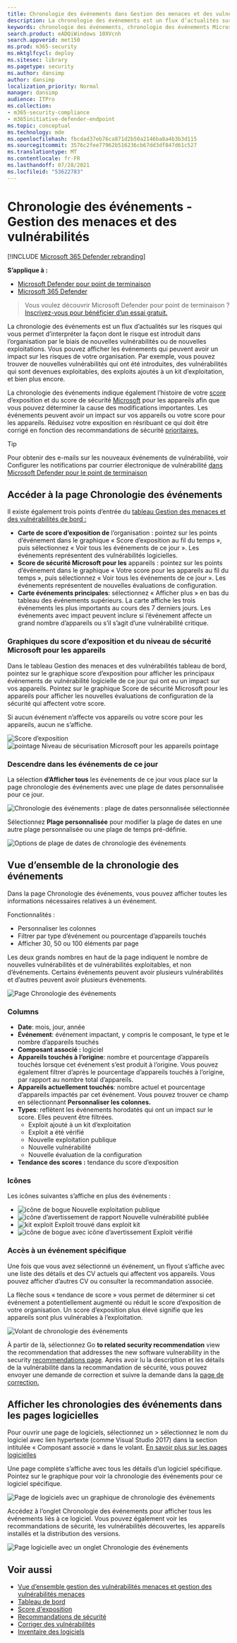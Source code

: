 ```yaml
---
title: Chronologie des événements dans Gestion des menaces et des vulnérabilités
description: La chronologie des événements est un flux d’actualités sur les risques qui vous permet d’interpréter la façon dont le risque est introduit dans l’organisation et les atténuations qui ont eu lieu pour le réduire.
keywords: chronologie des événements, chronologie des événements Microsoft Defender pour point de terminaison, chronologie des événements tvm de Microsoft Defender pour point de terminaison, Gestion des menaces et des vulnérabilités, Microsoft Defender pour point de terminaison
search.product: eADQiWindows 10XVcnh
search.appverid: met150
ms.prod: m365-security
ms.mktglfcycl: deploy
ms.sitesec: library
ms.pagetype: security
ms.author: dansimp
author: dansimp
localization_priority: Normal
manager: dansimp
audience: ITPro
ms.collection:
- m365-security-compliance
- m365initiative-defender-endpoint
ms.topic: conceptual
ms.technology: mde
ms.openlocfilehash: fbcdad37eb76ca871d2b50a2146ba8a4b3b3d115
ms.sourcegitcommit: 3576c2fee77962b516236cb67dd3df847d61c527
ms.translationtype: MT
ms.contentlocale: fr-FR
ms.lasthandoff: 07/28/2021
ms.locfileid: "53622783"
---
```

# <a name="event-timeline---threat-and-vulnerability-management"></a>Chronologie des événements - Gestion des menaces et des vulnérabilités

[!INCLUDE [Microsoft 365 Defender rebranding](../../includes/microsoft-defender.md)]


**S’applique à :**
- [Microsoft Defender pour point de terminaison](https://go.microsoft.com/fwlink/?linkid=2154037)
- [Microsoft 365 Defender](https://go.microsoft.com/fwlink/?linkid=2118804)

> Vous voulez découvrir Microsoft Defender pour point de terminaison ? [Inscrivez-vous pour bénéficier d’un essai gratuit.](https://www.microsoft.com/microsoft-365/windows/microsoft-defender-atp?ocid=docs-wdatp-portaloverview-abovefoldlink)

La chronologie des événements est un flux d’actualités sur les risques qui vous permet d’interpréter la façon dont le risque est introduit dans l’organisation par le biais de nouvelles vulnérabilités ou de nouvelles exploitations. Vous pouvez afficher les événements qui peuvent avoir un impact sur les risques de votre organisation. Par exemple, vous pouvez trouver de nouvelles vulnérabilités qui ont été introduites, des vulnérabilités qui sont devenues exploitables, des exploits ajoutés à un kit d’exploitation, et bien plus encore.

La chronologie des événements indique également l’histoire de votre [score](tvm-exposure-score.md) d’exposition et du score de sécurité [Microsoft](tvm-microsoft-secure-score-devices.md) pour les appareils afin que vous pouvez déterminer la cause des modifications importantes. Les événements peuvent avoir un impact sur vos appareils ou votre score pour les appareils. Réduisez votre exposition en résribuant ce qui doit être corrigé en fonction des recommandations de sécurité [prioritaires.](tvm-security-recommendation.md)

>[!TIP]
>Pour obtenir des e-mails sur les nouveaux événements de vulnérabilité, voir Configurer les notifications par courrier électronique de vulnérabilité [dans Microsoft Defender pour le point de terminaison](configure-vulnerability-email-notifications.md)

## <a name="navigate-to-the-event-timeline-page"></a>Accéder à la page Chronologie des événements

Il existe également trois points d’entrée du [tableau Gestion des menaces et des vulnérabilités de bord :](tvm-dashboard-insights.md)

- **Carte de score d’exposition de** l’organisation : pointez sur les points d’événement dans le graphique « Score d’exposition au fil du temps », puis sélectionnez « Voir tous les événements de ce jour ». Les événements représentent des vulnérabilités logicielles.
- **Score de sécurité Microsoft pour les** appareils : pointez sur les points d’événement dans le graphique « Votre score pour les appareils au fil du temps », puis sélectionnez « Voir tous les événements de ce jour ». Les événements représentent de nouvelles évaluations de configuration.
- **Carte événements principales**: sélectionnez « Afficher plus » en bas du tableau des événements supérieurs. La carte affiche les trois événements les plus importants au cours des 7 derniers jours. Les événements avec impact peuvent inclure si l’événement affecte un grand nombre d’appareils ou s’il s’agit d’une vulnérabilité critique.

### <a name="exposure-score-and-microsoft-secure-score-for-devices-graphs"></a>Graphiques du score d’exposition et du niveau de sécurité Microsoft pour les appareils

Dans le tableau Gestion des menaces et des vulnérabilités tableau de bord, pointez sur le graphique score d’exposition pour afficher les principaux événements de vulnérabilité logicielle de ce jour qui ont eu un impact sur vos appareils. Pointez sur le graphique Score de sécurité Microsoft pour les appareils pour afficher les nouvelles évaluations de configuration de la sécurité qui affectent votre score.

Si aucun événement n’affecte vos appareils ou votre score pour les appareils, aucun ne s’affiche.

![Score d’exposition ](images/tvm-event-timeline-exposure-score350.png) 
 ![ pointage Niveau de sécurisation Microsoft pour les appareils pointage](images/tvm-event-timeline-device-hover360.png)

### <a name="drill-down-to-events-from-that-day"></a>Descendre dans les événements de ce jour

La sélection **d’Afficher tous** les événements de ce jour vous place sur la page chronologie des événements avec une plage de dates personnalisée pour ce jour.

![Chronologie des événements : plage de dates personnalisée sélectionnée](images/tvm-event-timeline-drilldown.png)

Sélectionnez **Plage personnalisée** pour modifier la plage de dates en une autre plage personnalisée ou une plage de temps pré-définie.

![Options de plage de dates de chronologie des événements](images/tvm-event-timeline-dates.png)

## <a name="event-timeline-overview"></a>Vue d’ensemble de la chronologie des événements

Dans la page Chronologie des événements, vous pouvez afficher toutes les informations nécessaires relatives à un événement. 

Fonctionnalités :

- Personnaliser les colonnes
- Filtrer par type d’événement ou pourcentage d’appareils touchés
- Afficher 30, 50 ou 100 éléments par page

Les deux grands nombres en haut de la page indiquent le nombre de nouvelles vulnérabilités et de vulnérabilités exploitables, et non d’événements. Certains événements peuvent avoir plusieurs vulnérabilités et d’autres peuvent avoir plusieurs événements.

![Page Chronologie des événements](images/tvm-event-timeline-overview-mixed-type.png)

### <a name="columns"></a>Columns

- **Date**: mois, jour, année
- **Événement**: événement impactant, y compris le composant, le type et le nombre d’appareils touchés
- **Composant associé :** logiciel
- **Appareils touchés à l’origine**: nombre et pourcentage d’appareils touchés lorsque cet événement s’est produit à l’origine. Vous pouvez également filtrer d’après le pourcentage d’appareils touchés à l’origine, par rapport au nombre total d’appareils.
- **Appareils actuellement touchés**: nombre actuel et pourcentage d’appareils impactés par cet événement. Vous pouvez trouver ce champ en sélectionnant **Personnaliser les colonnes.**
- **Types**: reflètent les événements horodatés qui ont un impact sur le score. Elles peuvent être filtrées.
    - Exploit ajouté à un kit d’exploitation
    - Exploit a été vérifié
    - Nouvelle exploitation publique
    - Nouvelle vulnérabilité
    - Nouvelle évaluation de la configuration
- **Tendance des scores :** tendance du score d’exposition

### <a name="icons"></a>Icônes

Les icônes suivantes s’affiche en plus des événements :

- ![icône de bogue](images/tvm-black-bug-icon.png) Nouvelle exploitation publique
- ![icône d’avertissement de rapport](images/report-warning-icon.png) Nouvelle vulnérabilité publiée
- ![kit exploit](images/bug-lightning-icon2.png) Exploit trouvé dans exploit kit
- ![icône de bogue avec icône d’avertissement](images/bug-caution-icon2.png) Exploit vérifié

### <a name="drill-down-to-a-specific-event"></a>Accès à un événement spécifique

Une fois que vous avez sélectionné un événement, un flyout s’affiche avec une liste des détails et des CV actuels qui affectent vos appareils. Vous pouvez afficher d’autres CV ou consulter la recommandation associée.

La flèche sous « tendance de score » vous permet de déterminer si cet événement a potentiellement augmenté ou réduit le score d’exposition de votre organisation. Un score d’exposition plus élevé signifie que les appareils sont plus vulnérables à l’exploitation.

![Volant de chronologie des événements](images/tvm-event-timeline-flyout500.png)

À partir de là, sélectionnez Go **to related security recommendation** view the recommendation that addresses the new software vulnerability in the security [recommendations page](tvm-security-recommendation.md). Après avoir lu la description et les détails de la vulnérabilité dans la recommandation de sécurité, vous pouvez envoyer une demande de correction et suivre la demande dans la [page de correction.](tvm-remediation.md)  

## <a name="view-event-timelines-in-software-pages"></a>Afficher les chronologies des événements dans les pages logicielles

Pour ouvrir une page de logiciels, sélectionnez un > sélectionnez le nom du logiciel avec lien hypertexte (comme Visual Studio 2017) dans la section intitulée « Composant associé » dans le volant. [En savoir plus sur les pages logicielles](tvm-software-inventory.md#software-pages)

Une page complète s’affiche avec tous les détails d’un logiciel spécifique. Pointez sur le graphique pour voir la chronologie des événements pour ce logiciel spécifique.

![Page de logiciels avec un graphique de chronologie des événements](images/tvm-event-timeline-software2.png)

Accédez à l’onglet Chronologie des événements pour afficher tous les événements liés à ce logiciel. Vous pouvez également voir les recommandations de sécurité, les vulnérabilités découvertes, les appareils installés et la distribution des versions.

![Page logicielle avec un onglet Chronologie des événements](images/tvm-event-timeline-software-pages.png)

## <a name="related-topics"></a>Voir aussi

- [Vue d’ensemble gestion des vulnérabilités menaces et gestion des vulnérabilités menaces](next-gen-threat-and-vuln-mgt.md)
- [Tableau de bord](tvm-dashboard-insights.md)
- [Score d'exposition](tvm-exposure-score.md)
- [Recommandations de sécurité](tvm-security-recommendation.md)
- [Corriger des vulnérabilités](tvm-remediation.md)
- [Inventaire des logiciels](tvm-software-inventory.md)

